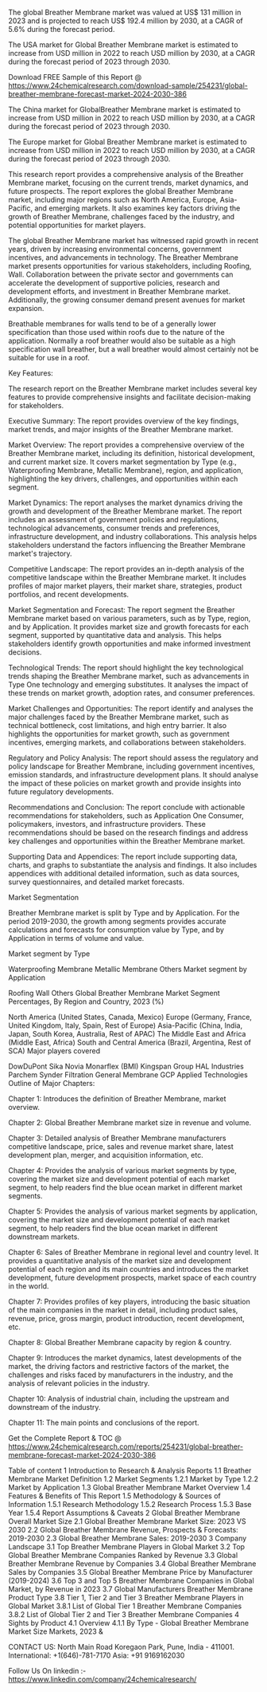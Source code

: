 The global Breather Membrane market was valued at US$ 131 million in 2023 and is projected to reach US$ 192.4 million by 2030, at a CAGR of 5.6% during the forecast period.

The USA market for Global Breather Membrane market is estimated to increase from USD million in 2022 to reach USD million by 2030, at a CAGR during the forecast period of 2023 through 2030.

Download FREE Sample of this Report @ https://www.24chemicalresearch.com/download-sample/254231/global-breather-membrane-forecast-market-2024-2030-386

The China market for GlobalBreather Membrane market is estimated to increase from USD million in 2022 to reach USD million by 2030, at a CAGR during the forecast period of 2023 through 2030.

The Europe market for Global Breather Membrane market is estimated to increase from USD million in 2022 to reach USD million by 2030, at a CAGR during the forecast period of 2023 through 2030.

This research report provides a comprehensive analysis of the Breather Membrane market, focusing on the current trends, market dynamics, and future prospects. The report explores the global Breather Membrane market, including major regions such as North America, Europe, Asia-Pacific, and emerging markets. It also examines key factors driving the growth of Breather Membrane, challenges faced by the industry, and potential opportunities for market players.

The global Breather Membrane market has witnessed rapid growth in recent years, driven by increasing environmental concerns, government incentives, and advancements in technology. The Breather Membrane market presents opportunities for various stakeholders, including Roofing, Wall. Collaboration between the private sector and governments can accelerate the development of supportive policies, research and development efforts, and investment in Breather Membrane market. Additionally, the growing consumer demand present avenues for market expansion.

Breathable membranes for walls tend to be of a generally lower specification than those used within roofs due to the nature of the application. Normally a roof breather would also be suitable as a high specification wall breather, but a wall breather would almost certainly not be suitable for use in a roof.

Key Features:

The research report on the Breather Membrane market includes several key features to provide comprehensive insights and facilitate decision-making for stakeholders.

Executive Summary: The report provides overview of the key findings, market trends, and major insights of the Breather Membrane market.

Market Overview: The report provides a comprehensive overview of the Breather Membrane market, including its definition, historical development, and current market size. It covers market segmentation by Type (e.g., Waterproofing Membrane, Metallic Membrane), region, and application, highlighting the key drivers, challenges, and opportunities within each segment.

Market Dynamics: The report analyses the market dynamics driving the growth and development of the Breather Membrane market. The report includes an assessment of government policies and regulations, technological advancements, consumer trends and preferences, infrastructure development, and industry collaborations. This analysis helps stakeholders understand the factors influencing the Breather Membrane market's trajectory.

Competitive Landscape: The report provides an in-depth analysis of the competitive landscape within the Breather Membrane market. It includes profiles of major market players, their market share, strategies, product portfolios, and recent developments.

Market Segmentation and Forecast: The report segment the Breather Membrane market based on various parameters, such as by Type, region, and by Application. It provides market size and growth forecasts for each segment, supported by quantitative data and analysis. This helps stakeholders identify growth opportunities and make informed investment decisions.

Technological Trends: The report should highlight the key technological trends shaping the Breather Membrane market, such as advancements in Type One technology and emerging substitutes. It analyses the impact of these trends on market growth, adoption rates, and consumer preferences.

Market Challenges and Opportunities: The report identify and analyses the major challenges faced by the Breather Membrane market, such as technical bottleneck, cost limitations, and high entry barrier. It also highlights the opportunities for market growth, such as government incentives, emerging markets, and collaborations between stakeholders.

Regulatory and Policy Analysis: The report should assess the regulatory and policy landscape for Breather Membrane, including government incentives, emission standards, and infrastructure development plans. It should analyse the impact of these policies on market growth and provide insights into future regulatory developments.

Recommendations and Conclusion: The report conclude with actionable recommendations for stakeholders, such as Application One Consumer, policymakers, investors, and infrastructure providers. These recommendations should be based on the research findings and address key challenges and opportunities within the Breather Membrane market.

Supporting Data and Appendices: The report include supporting data, charts, and graphs to substantiate the analysis and findings. It also includes appendices with additional detailed information, such as data sources, survey questionnaires, and detailed market forecasts.

Market Segmentation

Breather Membrane market is split by Type and by Application. For the period 2019-2030, the growth among segments provides accurate calculations and forecasts for consumption value by Type, and by Application in terms of volume and value.

Market segment by Type

Waterproofing Membrane
Metallic Membrane
Others
Market segment by Application

Roofing
Wall
Others
Global Breather Membrane Market Segment Percentages, By Region and Country, 2023 (%)

North America (United States, Canada, Mexico)
Europe (Germany, France, United Kingdom, Italy, Spain, Rest of Europe)
Asia-Pacific (China, India, Japan, South Korea, Australia, Rest of APAC)
The Middle East and Africa (Middle East, Africa)
South and Central America (Brazil, Argentina, Rest of SCA)
Major players covered

DowDuPont
Sika
Novia
Monarflex (BMI)
Kingspan Group
HAL Industries
Parchem
Synder Filtration
General Membrane
GCP Applied Technologies
Outline of Major Chapters:

Chapter 1: Introduces the definition of Breather Membrane, market overview.

Chapter 2: Global Breather Membrane market size in revenue and volume.

Chapter 3: Detailed analysis of Breather Membrane manufacturers competitive landscape, price, sales and revenue market share, latest development plan, merger, and acquisition information, etc.

Chapter 4: Provides the analysis of various market segments by type, covering the market size and development potential of each market segment, to help readers find the blue ocean market in different market segments.

Chapter 5: Provides the analysis of various market segments by application, covering the market size and development potential of each market segment, to help readers find the blue ocean market in different downstream markets.

Chapter 6: Sales of Breather Membrane in regional level and country level. It provides a quantitative analysis of the market size and development potential of each region and its main countries and introduces the market development, future development prospects, market space of each country in the world.

Chapter 7: Provides profiles of key players, introducing the basic situation of the main companies in the market in detail, including product sales, revenue, price, gross margin, product introduction, recent development, etc.

Chapter 8: Global Breather Membrane capacity by region & country.

Chapter 9: Introduces the market dynamics, latest developments of the market, the driving factors and restrictive factors of the market, the challenges and risks faced by manufacturers in the industry, and the analysis of relevant policies in the industry.

Chapter 10: Analysis of industrial chain, including the upstream and downstream of the industry.

Chapter 11: The main points and conclusions of the report.

Get the Complete Report & TOC @ https://www.24chemicalresearch.com/reports/254231/global-breather-membrane-forecast-market-2024-2030-386

Table of content
1 Introduction to Research & Analysis Reports
1.1 Breather Membrane Market Definition
1.2 Market Segments
1.2.1 Market by Type
1.2.2 Market by Application
1.3 Global Breather Membrane Market Overview
1.4 Features & Benefits of This Report
1.5 Methodology & Sources of Information
1.5.1 Research Methodology
1.5.2 Research Process
1.5.3 Base Year
1.5.4 Report Assumptions & Caveats
2 Global Breather Membrane Overall Market Size
2.1 Global Breather Membrane Market Size: 2023 VS 2030
2.2 Global Breather Membrane Revenue, Prospects & Forecasts: 2019-2030
2.3 Global Breather Membrane Sales: 2019-2030
3 Company Landscape
3.1 Top Breather Membrane Players in Global Market
3.2 Top Global Breather Membrane Companies Ranked by Revenue
3.3 Global Breather Membrane Revenue by Companies
3.4 Global Breather Membrane Sales by Companies
3.5 Global Breather Membrane Price by Manufacturer (2019-2024)
3.6 Top 3 and Top 5 Breather Membrane Companies in Global Market, by Revenue in 2023
3.7 Global Manufacturers Breather Membrane Product Type
3.8 Tier 1, Tier 2 and Tier 3 Breather Membrane Players in Global Market
3.8.1 List of Global Tier 1 Breather Membrane Companies
3.8.2 List of Global Tier 2 and Tier 3 Breather Membrane Companies
4 Sights by Product
4.1 Overview
4.1.1 By Type - Global Breather Membrane Market Size Markets, 2023 &

CONTACT US:
North Main Road Koregaon Park, Pune, India - 411001.
International: +1(646)-781-7170
Asia: +91 9169162030

Follow Us On linkedin :- https://www.linkedin.com/company/24chemicalresearch/
